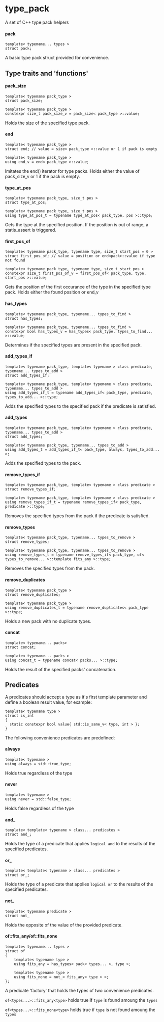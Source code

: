 # type_pack
A set of C++ type pack helpers

####  pack
```
template< typename... types >
struct pack;
```
A basic type pack struct provided for convenience.

## Type traits and 'functions'

####  pack_size
```
template< typename pack_type >
struct pack_size;

template< typename pack_type >
constexpr size_t pack_size_v = pack_size< pack_type >::value;
``` 
Holds the size of the specified type pack.

####  end
```
template< typename pack_type >
struct end; // value = size< pack_type >::value or 1 if pack is empty

template< typename pack_type >
using end_v = end< pack_type >::value;
``` 
Imitates the end() iterator for type packs. Holds either the value of pack_size_v or 1 if the pack is empty.

####  type_at_pos
```
template< typename pack_type, size_t pos >
struct type_at_pos;

template< typename pack_type, size_t pos >
using type_at_pos_t = typename type_at_pos< pack_type, pos >::type;
``` 
Gets the type at the specified position. If the position is out of range, a statis_assert is triggered.

####  first_pos_of
```
template< typename pack_type, typename type, size_t start_pos = 0 >
struct first_pos_of; // value = position or end<pack>::value if type not found

template< typename pack_type, typename type, size_t start_pos >
constexpr size_t first_pos_of_v = first_pos_of< pack_type, type, start_pos >::value;
``` 
Gets the position of the first occurance of the type in the specified type pack. Holds either the found position or end_v

####  has_types
```
template< typename pack_type, typename... types_to_find >
struct has_types;

template< typename pack_type, typename... types_to_find >
constexpr bool has_types_v = has_types< pack_type, types_to_find... >::value;
``` 
Determines if the specified types are present in the specified pack.

####  add_types_if
```
template< typename pack_type, template< typename > class predicate, typename... types_to_add >
struct add_types_if;

template< typename pack_type, template< typename > class predicate, typename... types_to_add >
using add_types_if_t = typename add_types_if< pack_type, predicate, types_to_add... >::type;
``` 
Adds the specified types to the specified pack if the predicate is satisfied. 

####  add_types
```
template< typename pack_type, template< typename > class predicate, typename... types_to_add >
struct add_types;

template< typename pack_type, typename... types_to_add >
using add_types_t = add_types_if_t< pack_type, always, types_to_add... >;
``` 
Adds the specified types to the pack.

####  remove_types_if
```
template< typename pack_type, template< typename > class predicate >
struct remove_types_if;

template< typename pack_type, template< typename > class predicate >
using remove_types_if_t = typename remove_types_if< pack_type, predicate >::type;
``` 
Removes the specified types from the pack if the predicate is satisfied. 

####  remove_types
```
template< typename pack_type, typename... types_to_remove >
struct remove_types;

template< typename pack_type, typename... types_to_remove >
using remove_types_t = typename remove_types_if< pack_type, of< types_to_remove... >::template fits_any >::type;
``` 
Removes the specified types from the pack.

####  remove_duplicates
```
template< typename pack_type >
struct remove_duplicates;

template< typename pack_type >
using remove_duplicates_t = typename remove_duplicates< pack_type >::type;
``` 
Holds a new pack with no duplicate types.

####  concat
```
template< typename... packs>
struct concat;

template< typename... packs >
using concat_t = typename concat< packs... >::type;
``` 
Holds the result of the specified packs' concatenation.

##  Predicates
A predicates should accept a type as it's first template parameter and define a boolean result value, for example:
```
template< typename type >
struct is_int
{
  static constexpr bool value{ std::is_same_v< type, int > };
}
``` 

The following convenience predicates are predefined:
####  always
```
template< typename > 
using always = std::true_type;
``` 
Holds true regardless of the type

####  never
```
template< typename > 
using never = std::false_type;
``` 
Holds false regardless of the type

####  and_
```
template< template< typename > class... predicates >
struct and_;
``` 
Holds the type of a predicate that applies ```logical and``` to the results of the specified predicates.

####  or_
```
template< template< typename > class... predicates >
struct or_;
``` 
Holds the type of a predicate that applies ```logical or``` to the results of the specified predicates.

####  not_
```
template< typename predicate >
struct not_
``` 
Holds the opposite of the value of the provided predicate.

####  of::fits_any/of::fits_none
```
template< typename... types >
struct of
{
	template< typename type >
	using fits_any = has_types< pack< types... >, type >;

	template< typename type >
	using fits_none = not_< fits_any< type > >;
};
``` 
A predicate 'factory' that holds the types of two convenience predicates. 

```of<types...>::fits_any<type>``` holds true if ```type``` is found amoung the ```types```

```of<types...>::fits_none<type>``` holds true if ```type``` is not found amoung the ```types```
